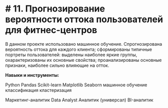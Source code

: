 #  # 11. Прогнозирование вероятности оттока пользователей для фитнес-центров

В данном проекте использовано машинное обучение. Спрогнозирована вероятность оттока для каждого клиента; сформированы типичные портреты пользователей: выделены наиболее яркие группы, охарактеризованы их основные свойства; проанализированы основные признаки, наиболее сильно влияющие на отток.

**Навыки и инструменты:** 

Python
Pandas
Scikit-learn
Matplotlib
Seaborn
машинное обучение
классификация
кластеризация


Маркетинг-аналитик
Data Analyst
Аналитик (универсал)
BI-аналитик
    


 
